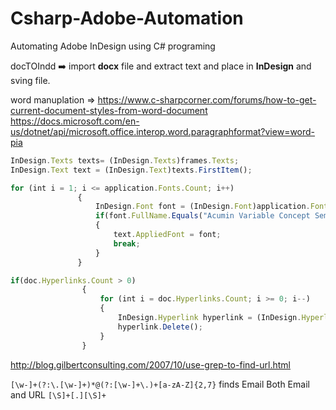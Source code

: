 # Csharp-Adobe-Automation
Automating Adobe InDesign using C# programing

docTOIndd ➡️ import **docx** file and extract text and place in **InDesign** and sving file.

word manuplation => https://www.c-sharpcorner.com/forums/how-to-get-current-document-styles-from-word-document
https://docs.microsoft.com/en-us/dotnet/api/microsoft.office.interop.word.paragraphformat?view=word-pia

```javaScript
InDesign.Texts texts= (InDesign.Texts)frames.Texts;
InDesign.Text text = (InDesign.Text)texts.FirstItem();
```                
 ```javaScript               
 for (int i = 1; i <= application.Fonts.Count; i++)
                {
                    InDesign.Font font = (InDesign.Font)application.Fonts[i];
                    if(font.FullName.Equals("Acumin Variable Concept SemiCondensed Black Italic"))
                    {
                        text.AppliedFont = font;
                        break;
                    }
                } 
```

```javaScript
if(doc.Hyperlinks.Count > 0)
                {
                    for (int i = doc.Hyperlinks.Count; i >= 0; i--)
                    {
                        InDesign.Hyperlink hyperlink = (InDesign.Hyperlink)doc.Hyperlinks[i];
                        hyperlink.Delete();
                    }
                }
```
http://blog.gilbertconsulting.com/2007/10/use-grep-to-find-url.html

`[\w-]+(?:\.[\w-]+)*@(?:[\w-]+\.)+[a-zA-Z]{2,7}` finds Email
Both Email and URL `[\S]+[.][\S]+`

